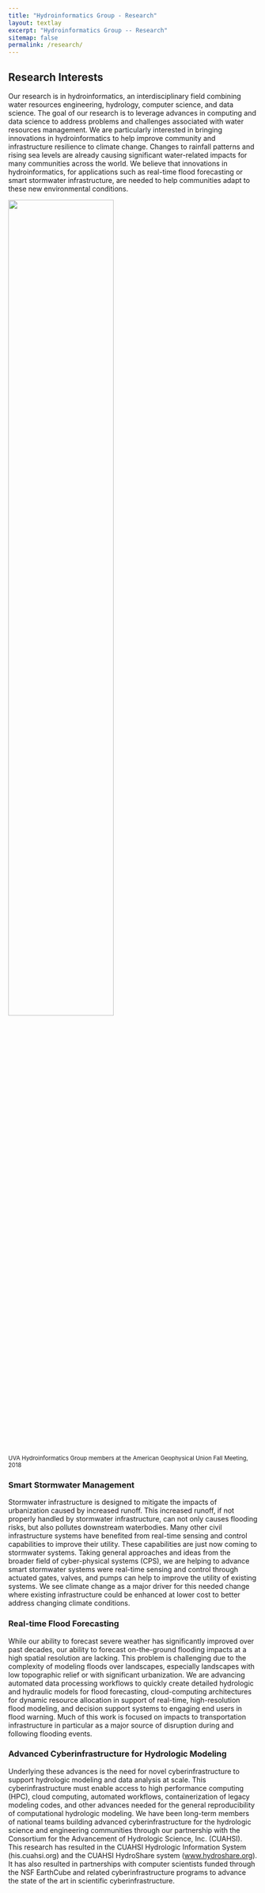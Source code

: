 ```yaml
---
title: "Hydroinformatics Group - Research"
layout: textlay
excerpt: "Hydroinformatics Group -- Research"
sitemap: false
permalink: /research/
---
```


## Research Interests

Our research is in hydroinformatics, an interdisciplinary field combining water resources engineering, hydrology, computer science, and data science. The goal of our research is to leverage advances in computing and data science to address problems and challenges associated with water resources management. We are particularly interested in bringing innovations in hydroinformatics to help improve community and infrastructure resilience to climate change. Changes to rainfall patterns and rising sea levels are already causing significant water-related impacts for many communities across the world.  We believe that innovations in hydroinformatics, for applications such as real-time flood forecasting or smart stormwater infrastructure,  are needed to help communities adapt to these new environmental conditions.   

<img src="{{ site.url }}{{ site.baseurl }}/images/slider/AGU_2018.jpg" width="65%"><br />
<small>UVA Hydroinformatics Group members at the American Geophysical Union Fall Meeting, 2018</small>

### Smart Stormwater Management

Stormwater infrastructure is designed to mitigate the impacts of urbanization caused by increased runoff. This increased runoff, if not properly handled by stormwater infrastructure, can not only causes flooding risks, but also pollutes downstream waterbodies. Many other civil infrastructure systems have benefited from real-time sensing and control capabilities to improve their utility. These capabilities are just now coming to stormwater systems. Taking general approaches and ideas from the broader field of cyber-physical systems (CPS),  we are helping to advance smart stormwater systems were real-time sensing and control through actuated gates, valves, and pumps can help to improve the utility of existing systems. We see climate change as a major driver for this needed change where existing infrastructure could be enhanced at lower cost to better address changing climate conditions.   

### Real-time Flood Forecasting

While our ability to forecast severe weather has significantly improved over past decades, our ability to forecast on-the-ground flooding impacts at a high spatial resolution are lacking. This problem is challenging due to the complexity of modeling floods over landscapes, especially landscapes with low topographic relief or with significant urbanization. We are advancing automated data processing workflows to quickly create detailed hydrologic and hydraulic models for flood forecasting, cloud-computing architectures for dynamic resource allocation in support of real-time, high-resolution flood modeling, and decision support systems to engaging end users in flood warning. Much of this work is focused on impacts to transportation infrastructure in particular as a major source of disruption during and following flooding events.

### Advanced Cyberinfrastructure for Hydrologic Modeling

Underlying these advances is the need for novel cyberinfrastructure to support hydrologic modeling and data analysis at scale. This cyberinfrastructure must enable access to high performance computing (HPC), cloud computing, automated workflows, containerization of legacy modeling codes, and other advances needed for the general reproducibility of computational hydrologic modeling. We have been long-term members of national teams building advanced cyberinfrastructure for the hydrologic science and engineering communities through our partnership with the Consortium for the Advancement of Hydrologic Science, Inc. (CUAHSI). This research has resulted in the CUAHSI Hydrologic Information System (his.cuahsi.org) and the CUAHSI HydroShare system (www.hydroshare.org). It has also resulted in partnerships with computer scientists funded through the NSF EarthCube and related cyberinfrastructure programs to advance the state of the art in scientific cyberinfrastructure.
